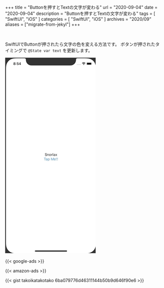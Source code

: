 +++
title =  "Buttonを押すとTextの文字が変わる"
url = "2020-09-04"
date = "2020-09-04"
description = "Buttonを押すとTextの文字が変わる"
tags = [
  "SwiftUI",
  "iOS"
]
categories = [
  "SwiftUI",
  "iOS"
]
archives = "2020/09"
aliases = ["migrate-from-jekyl"]
+++

<br>

SwiftUIでButtonが押されたら文字の色を変える方法です。
ボタンが押されたタイミングで <code>@State var text</code> を更新します。

![SwiftUI](1.gif)

<!-- Google Ads -->
{{< google-ads >}}

<!-- Amazon Ads -->
{{< amazon-ads >}}

{{< gist takoikatakotako 6ba079776d46311144b50b9d646f90e6 >}}
